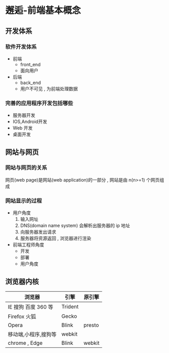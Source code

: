 # 邂逅-前端基本概念

## 开发体系
### 软件开发体系

- 前端
   - front_end
   - 面向用户
- 后端
   - back_end
   - 用户不可见 , 为前端处理数据
### 完善的应用程序开发包括哪些

- 服务器开发
- IOS,Android开发
- Web 开发
- 桌面开发
## 网站与网页
### 网站与网页的关系
网页(web page)是网站(web application)的一部分 , 网站是由 n(n>=1) 个网页组成
### 网站显示的过程

- 用户角度
   1. 输入网址
   2. DNS(domain name system) 会解析出服务器的 ip 地址
   3. 向服务器发出请求
   4. 服务器将资源返回 , 浏览器进行渲染
- 前端工程师角度
   - 开发
   - 部署
   - 用户角度
## 浏览器内核
| 浏览器 | 引擎 | 原引擎 |
| --- | --- | --- |
|  IE 搜狗 百度 360 等 | Trident |  |
| Firefox 火狐 | Gecko |  |
| Opera | Blink | presto |
| 移动端,小程序,搜狗等 | webkit |  |
| chrome , Edge | Blink | webkit |


